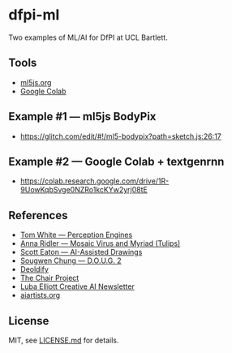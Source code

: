 # dfpi-ml

Two examples of ML/AI for DfPI at UCL Bartlett.

## Tools

- [ml5js.org](https://ml5js.org)
- [Google Colab](https://colab.research.google.com/)

## Example #1 — ml5js BodyPix

- https://glitch.com/edit/#!/ml5-bodypix?path=sketch.js:26:17

## Example #2 — Google Colab + textgenrnn

- https://colab.research.google.com/drive/1R-9UowKqbSvge0NZRo1kcKYw2yrj08tE

## References

- [Tom White — Perception Engines](https://medium.com/artists-and-machine-intelligence/perception-engines-8a46bc598d57)
- [Anna Ridler — Mosaic Virus and Myriad (Tulips)](http://annaridler.com/)
- [Scott Eaton — AI-Assisted Drawings](https://aiartists.org/scott-eaton)
- [Sougwen Chung — D.O.U.G. 2](https://vimeo.com/228868235)
- [Deoldify](https://github.com/jantic/DeOldify)
- [The Chair Project](https://philippschmitt.com/work/chair)
- [Luba Elliott Creative AI Newsletter](https://mailchi.mp/e42fc9825362/the-creative-ai-newsletter-195661)
- [aiartists.org](https://aiartists.org)

## License

MIT, see [LICENSE.md](http://github.com/mattdesl/dfpi-ml/blob/master/LICENSE.md) for details.
